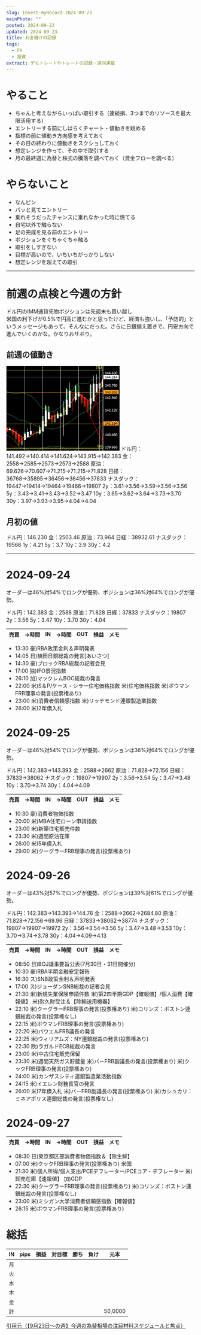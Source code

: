 ```yaml
---
slug: Invest-myRecord-2024-09-23
mainPhoto: ""
posted: 2024-09-23
updated: 2024-09-23
title: お金儲けの記録
tags:
  - FX
  - 投資
extract: デモトレードやトレードの記録・週刊連載
---
```

# やること

- ちゃんと考えながらいっぱい取引する（連続損、3つまでのリソースを最大限活用する）
- エントリーする前にしばらくチャート・値動きを眺める
- 指標の前に値動き方向感を考えておく
- その日の終わりに値動きをスクショしておく
- 想定レンジを作って、その中で取引する
- 月の最終週に為替と株式の騰落を調べておく（資金フローを調べる）
# やらないこと

- なんピン
- パッと見てエントリー
- 乗れそうだったチャンスに乗れなかった時に慌てる
- 自宅以外で触らない
- 足の完成を見る前のエントリー
- ポジションをぐちゃぐちゃ触る
- 取引をしすぎない
- 目標が高いので、いちいちがっかりしない
- 想定レンジを超えての取引
***
# 前週の点検と今週の方針

ドル円のIMM通貨先物ポジションは先週末も買い越し  
米国の利下げが0.5%で円高に進むかと思ったけど、経済も強いし、「予防的」というメッセージもあって、そんなにだった。さらに日銀据え置きで、円安方向で進んでいくのかな。かなりおサボり。

## 前週の値動き

![トレードのイメージ](../../../images/invest/weekly/Invest-myRecord-2024-09-23/01.png)
ドル円：141.492→140.414→141.624→143.915→142.383
金：2558→2585→2573→2573→2588
原油：69.626→70.607→71.215→71.215→71.828
日経：36768→35895→36456→36456→37833
ナスダック：19447→19414→19464→19466→19807
2y：3.61→3.56→3.59→3.56→3.56
5y：3.43→3.41→3.43→3.52→3.47
10y：3.65→3.62→3.64→3.73→3.70
30y：3.97→3.93→3.95→4.04→4.04
## 月初の値
ドル円：146.230
金：2503.46
原油：73.964
日経：38932.61
ナスダック：19566
1y：4.21
5y：3.7
10y：3.9
30y：4.2
***

# 2024-09-24

オーダーは46%対54%でロングが優勢、ポジションは36%対64%でロングが優勢。

ドル円：142.383
金：2588
原油：71.828
日経：37833
ナスダック：19807
2y：3.56
5y：3.47
10y：3.70
30y：4.04

| 売買  | →時間 | IN  | →時間 | OUT | 損益  | メモ  |     |
| --- | --- | --- | --- | --- | --- | --- | --- |
- 13:30	豪)RBA政策金利＆声明発表
- 14:05	日)植田日銀総裁の発言[あいさつ]
- 14:30	豪)ブロックRBA総裁の記者会見
- 17:00	独)IFO景況指数
- 26:10	加)マックレムBOC総裁の発言
- 22:00	米)S＆P/ケース・シラー住宅価格指数
  米)住宅価格指数
  米)ボウマンFRB理事の発言(投票権あり)
- 23:00	米)消費者信頼感指数
  米)リッチモンド連銀製造業指数
- 26:00	米)2年債入札


# 2024-09-25

オーダーは46%対54%でロングが優勢、ポジションは36%対64%でロングが優勢。

ドル円：142.383→143.393
金：2588→2662
原油：71.828→72.156
日経：37833→38062
ナスダック：19807→19907
2y：3.56→3.54
5y：3.47→3.48
10y：3.70→3.74
30y：4.04→4.09


| 売買   | →時間  | IN      | →時間  | OUT     | 損益  | メモ                                                            |
| ---- | ---- | ------- | ---- | ------- | --- | ------------------------------------------------------------- |

- 10:30	豪)消費者物価指数
- 20:00	米)MBA住宅ローン申請指数
- 23:00	米)新築住宅販売件数
- 23:30	米)週間原油在庫
- 26:00	米)5年債入札
- 29:00	米)クーグラーFRB理事の発言(投票権あり)
# 2024-09-26

オーダーは43%対57%でロングが優勢、ポジションは39%対61%でロングが優勢。

ドル円：142.383→143.393→144.76
金：2588→2662→2684.80
原油：71.828→72.156→69.96
日経：37833→38062→38774
ナスダック：19807→19907→19972
2y：3.56→3.54→3.56
5y：3.47→3.48→3.53
10y：3.70→3.74→3.78
30y：4.04→4.09→4.13

| 売買   | →時間  | IN      | →時間  | OUT     | 損益  | メモ                                                            |
| ---- | ---- | ------- | ---- | ------- | --- | ------------------------------------------------------------- |

- 08:50	日)BOJ議事要旨公表(7月30日・31日開催分)
- 10:30	豪)RBA半期金融安定報告
- 16:30	ス)SNB政策金利＆声明発表
- 17:00	ス)ジョーダンSNB総裁の記者会見
- 21:30	米)新規失業保険申請件数
  米)第2四半期GDP【確報値】/個人消費【確報値】
  米)耐久財受注＆【除輸送用機器】
- 22:10	米)クーグラーFRB理事の発言(投票権あり)
  米)コリンズ：ボストン連銀総裁の発言(投票権なし)
- 22:15	米)ボウマンFRB理事の発言(投票権あり)
- 22:20	米)パウエルFRB議長の発言
- 22:25	米)ウィリアムズ：NY連銀総裁の発言(投票権あり)
- 22:30	欧)ラガルドECB総裁の発言
- 23:00	米)中古住宅販売保留
- 23:30	米)週間天然ガス貯蔵量
  米)バーFRB副議長の発言(投票権あり)
  米)クックFRB理事の発言(投票権あり)
- 24:00	米)カンザスシティ連銀製造業活動指数
- 24:15	米)イエレン財務長官の発言
- 26:00	米)7年債入札
  米)バーFRB副議長の発言(投票権あり)
  米)カシュカリ：ミネアポリス連銀総裁の発言(投票権なし)
# 2024-09-27

| 売買   | →時間  | IN      | →時間  | OUT     | 損益  | メモ                                                            |
| ---- | ---- | ------- | ---- | ------- | --- | ------------------------------------------------------------- |

- 08:30	日)東京都区部消費者物価指数＆【除生鮮】
- 07:00	米)クックFRB理事の発言(投票権あり)	米国
- 21:30	米)個人所得/個人支出/PCEデフレーター/PCEコア・デフレーター
  米)卸売在庫【速報値】
  加)GDP
- 22:30	米)クーグラーFRB理事の発言(投票権あり)
  米)コリンズ：ボストン連銀総裁の発言(投票権なし)
- 23:00	米)ミシガン大学消費者信頼感指数【確報値】
- 26:15	米)ボウマンFRB理事の発言(投票権あり)

# 総括
| IN  | pips | 損益  | 対目標 | 勝ち  | 負け  | 元本      |
| --- | ---- | --- | --- | --- | --- | ------- |
| 月   |      |     |     |     |     |         |
| 火   |      |     |     |     |     |         |
| 水   |      |     |     |     |     |         |
| 木   |      |     |     |     |     |         |
| 金   |      |     |     |     |     |         |
| 計   |      |     |     |     |     | 50,0000 |

[引用元（【9月23日～の週】今週の為替相場の注目材料スケジュールと焦点）](https://kissfx.com/article/20240923weekfx.html)